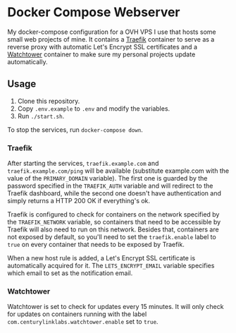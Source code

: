 # Docker Compose Webserver

My docker-compose configuration for a OVH VPS I use that hosts some small web projects of mine. It contains a [Traefik](https://traefik.io/) container to serve as a reverse proxy with automatic Let's Encrypt SSL certificates and a [Watchtower](https://github.com/v2tec/watchtower) container to make sure my personal projects update automatically.

## Usage

1. Clone this repository.
2. Copy `.env.example` to `.env` and modify the variables.
3. Run `./start.sh`.

To stop the services, run `docker-compose down`.

### Traefik

After starting the services, `traefik.example.com` and `traefik.example.com/ping` will be available (substitute example.com with the value of the `PRIMARY_DOMAIN` variable). The first one is guarded by the password specified in the `TRAEFIK_AUTH` variable and will redirect to the Traefik dashboard, while the second one doesn't have authentication and simply returns a HTTP 200 OK if everything's ok.

Traefik is configured to check for containers on the network specified by the `TRAEFIK_NETWORK` variable, so containers that need to be accessible by Traefik will also need to run on this network. Besides that, containers are not exposed by default, so you'll need to set the `traefik.enable` label to `true` on every container that needs to be exposed by Traefik.

When a new host rule is added, a Let's Encrypt SSL certificate is automatically acquired for it. The `LETS_ENCRYPT_EMAIL` variable specifies which email to set as the notification email.

### Watchtower

Watchtower is set to check for updates every 15 minutes. It will only check for updates on containers running with the label `com.centurylinklabs.watchtower.enable` set to `true`.
